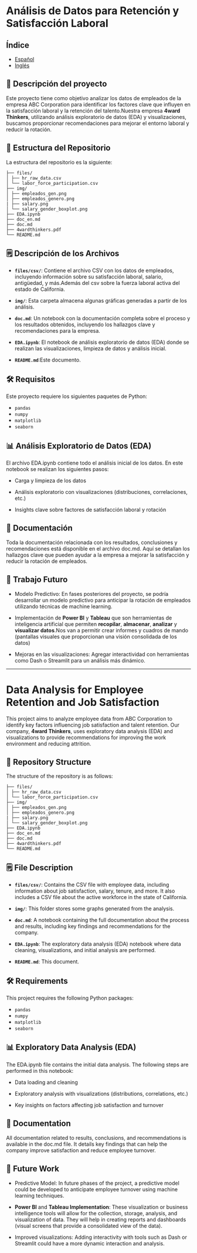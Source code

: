 # Análisis de Datos para Retención y Satisfacción Laboral

## Índice 

- [Español](#-estructura-del-repositorio)
- [Inglés](#data-analysis-for-employee-retention-and-job-satisfaction)

## 📌 Descripción del proyecto

Este proyecto tiene como objetivo analizar los datos de empleados de la empresa ABC Corporation para identificar los factores clave que influyen en la satisfacción laboral y la retención del talento.Nuestra empresa **4ward Thinkers**, utilizando análisis exploratorio de datos (EDA) y visualizaciones, buscamos proporcionar recomendaciones para mejorar el entorno laboral y reducir la rotación.

## 🚀 Estructura del Repositorio

La estructura del repositorio es la siguiente:

```
├── files/ 
│ ├── hr_raw_data.csv
│ └── labor_force_participation.csv
├── img/
│ ├── empleados_gen.png
│ ├── empleados_genero.png
| ├── salary.png
│ └── salary_gender_boxplot.png
├── EDA.ipynb 
├── doc_en.md 
├── doc.md 
├── 4wardthinkers.pdf 
└── README.md
```

## 🗒️ Descripción de los Archivos

- **`files/csv/`**: Contiene el archivo CSV con los datos de empleados, incluyendo información sobre su satisfacción laboral, salario, antigüedad, y más.Además del csv sobre la fuerza laboral activa del estado de California. 
  
- **`img/`**: Esta carpeta almacena algunas gráficas generadas a partir de los análisis.

- **`doc.md`**: Un notebook con la documentación completa sobre el proceso y los resultados obtenidos, incluyendo los hallazgos clave y recomendaciones para la empresa.

- **`EDA.ipynb`**: El notebook de análisis exploratorio de datos (EDA) donde se realizan las visualizaciones, limpieza de datos y análisis inicial.

- **`README.md`**:Este documento.

## 🛠️ Requisitos

Este proyecto requiere los siguientes paquetes de Python:

- `pandas`
- `numpy`
- `matplotlib`
- `seaborn`

## 📊 Análisis Exploratorio de Datos (EDA)

El archivo EDA.ipynb contiene todo el análisis inicial de los datos. En este notebook se realizan los siguientes pasos:

- Carga y limpieza de los datos

- Análisis exploratorio con visualizaciones (distribuciones, correlaciones, etc.)

- Insights clave sobre factores de satisfacción laboral y rotación

## 📝 Documentación

Toda la documentación relacionada con los resultados, conclusiones y recomendaciones está disponible en el archivo doc.md. Aquí se detallan los hallazgos clave que pueden ayudar a la empresa a mejorar la satisfacción y reducir la rotación de empleados.

## 🚧 Trabajo Futuro

- Modelo Predictivo: En fases posteriores del proyecto, se podría desarrollar un modelo predictivo para anticipar la rotación de empleados utilizando técnicas de machine learning.

- Implementación de **Power BI** y **Tableau** que  son herramientas  de inteligencia artificial que permiten **recopilar**, **almacenar**, **analizar** y **visualizar datos**.Nos van a permitir crear informes y cuadros de mando (pantallas visuales que proporcionan una visión consolidada de los datos)

- Mejoras en las visualizaciones: Agregar interactividad con herramientas como Dash o Streamlit para un análisis más dinámico.

--- 

# Data Analysis for Employee Retention and Job Satisfaction

This project aims to analyze employee data from ABC Corporation to identify key factors influencing job satisfaction and talent retention. Our company, **4ward Thinkers**, uses exploratory data analysis (EDA) and visualizations to provide recommendations for improving the work environment and reducing attrition.

## 🚀 Repository Structure

The structure of the repository is as follows:
```
├── files/ 
│ ├── hr_raw_data.csv
│ └── labor_force_participation.csv
├── img/
│ ├── empleados_gen.png
│ ├── empleados_genero.png
| ├── salary.png
│ └── salary_gender_boxplot.png
├── EDA.ipynb 
├── doc_en.md 
├── doc.md 
├── 4wardthinkers.pdf 
└── README.md
```
## 🗒️ File Description

- **`files/csv/`**: Contains the CSV file with employee data, including information about job satisfaction, salary, tenure, and more. It also includes a CSV file about the active workforce in the state of California.

- **`img/`**: This folder stores some graphs generated from the analysis.

- **`doc.md`**: A notebook containing the full documentation about the process and results, including key findings and recommendations for the company.

- **`EDA.ipynb`**: The exploratory data analysis (EDA) notebook where data cleaning, visualizations, and initial analysis are performed.

- **`README.md`**: This document.

## 🛠️ Requirements

This project requires the following Python packages:

- `pandas`
- `numpy`
- `matplotlib`
- `seaborn`

## 📊 Exploratory Data Analysis (EDA)

The EDA.ipynb file contains the initial data analysis. The following steps are performed in this notebook:

- Data loading and cleaning

- Exploratory analysis with visualizations (distributions, correlations, etc.)

- Key insights on factors affecting job satisfaction and turnover

## 📝 Documentation

All documentation related to results, conclusions, and recommendations is available in the doc.md file. It details key findings that can help the company improve satisfaction and reduce employee turnover.

## 🚧 Future Work

- Predictive Model: In future phases of the project, a predictive model could be developed to anticipate employee turnover using machine learning techniques.

- **Power BI** and **Tableau Implementation**: These visualization or business intelligence tools will allow for the collection, storage, analysis, and visualization of data. They will help in creating reports and dashboards (visual screens that provide a consolidated view of the data).

- Improved visualizations: Adding interactivity with tools such as Dash or Streamlit could have a more dynamic interaction and analysis.
